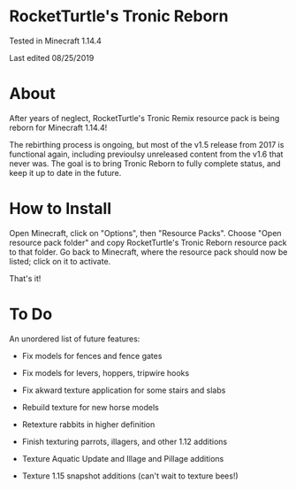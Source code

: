 # RocketTurtle's Tronic Reborn

Tested in Minecraft 1.14.4

Last edited 08/25/2019

# About

After years of neglect, RocketTurtle's Tronic Remix resource pack is being reborn for Minecraft 1.14.4!

The rebirthing process is ongoing, but most of the v1.5 release from 2017 is functional again, including previoulsy unreleased content from the v1.6 that never was.  The goal is to bring Tronic Reborn to fully complete status, and keep it up to date in the future.

# How to Install

Open Minecraft, click on "Options", then "Resource Packs".  Choose "Open resource pack folder" and copy RocketTurtle's Tronic Reborn resource pack to that folder.  Go back to Minecraft, where the resource pack should now be listed; click on it to activate.

That's it!

# To Do

An unordered list of future features:

* Fix models for fences and fence gates
* Fix models for levers, hoppers, tripwire hooks
* Fix akward texture application for some stairs and slabs

* Rebuild texture for new horse models
* Retexture rabbits in higher definition
* Finish texturing parrots, illagers, and other 1.12 additions

* Texture Aquatic Update and Illage and Pillage additions
* Texture 1.15 snapshot additions (can't wait to texture bees!)
